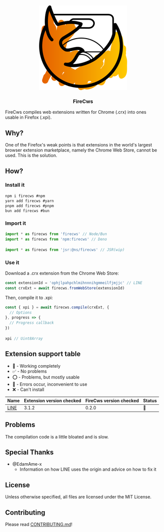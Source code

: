 <div align="center">

  ![image](./old/assets/firecrx.svg)
  ### FireCws
</div>

FireCws compiles web extensions written for Chrome (.crx) into ones usable in Firefox (.xpi).

## Why?
One of the Firefox's weak points is that extensions in the world's largest browser extension marketplace, namely the Chrome Web Store, cannot be used. This is the solution.

## How?
### Install it
```shell
npm i firecws #npm
yarn add firecws #yarn
pnpm add firecws #pnpm
bun add firecws #bun
```
### Import it
```ts
import * as firecws from 'firecws' // Node/Bun
import * as firecws from 'npm:firecws' // Deno

import * as firecws from 'jsr:@ns/firecws' // JSR(wip)
```

### Use it
Download a .crx extension from the Chrome Web Store:
```ts
const extensionId = 'ophjlpahpchlmihnnnihgmmeilfjmjjc' // LINE
const crxExt = await firecws.fromWebStore(extensionId)
```

Then, compile it to .xpi:
```ts
const { xpi } = await firecws.compile(crxExt, {
  // Options
}, progress => {
  // Progress callback
})

xpi // Uint8Array
```

## Extension support table
- 💯 - Working completely
- ✅ - No problems
- ⭕ - Problems, but mostly usable
- 🤔 - Errors occur, inconvenient to use
- ❌ - Can't install

| Name | Extension version checked | FireCws version checked | Status |
| --- | --- | --- | --- |
| [LINE](https://chromewebstore.google.com/detail/line/ophjlpahpchlmihnnnihgmmeilfjmjjc?hl=en-US) | 3.1.2 | 0.2.0 | 🤔 |

## Problems
The compilation code is a little bloated and is slow.

## Special Thanks
- @EdamAme-x
  - Information on how LINE uses the origin and advice on how to fix it

## License
Unless otherwise specified, all files are licensed under the MIT License.
## Contributing
Please read [CONTRIBUTING.md](CONTRIBUTING.md)!
